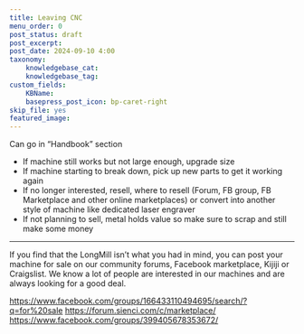 ```yaml
---
title: Leaving CNC
menu_order: 0
post_status: draft
post_excerpt: 
post_date: 2024-09-10 4:00
taxonomy:
    knowledgebase_cat: 
    knowledgebase_tag:        
custom_fields:
    KBName: 
    basepress_post_icon: bp-caret-right
skip_file: yes
featured_image: 
---
```


Can go in “Handbook” section

- If machine still works but not large enough, upgrade size
- If machine starting to break down, pick up new parts to get it working again
- If no longer interested, resell, where to resell (Forum, FB group, FB Marketplace and other online marketplaces) or convert into another style of machine like dedicated laser engraver
- If not planning to sell, metal holds value so make sure to scrap and still make some money

---

If you find that the LongMill isn’t what you had in mind, you can post your machine for sale on our community forums, Facebook marketplace, Kijiji or Craigslist. We know a lot of people are interested in our machines and are always looking for a good deal. 

https://www.facebook.com/groups/166433110494695/search/?q=for%20sale
https://forum.sienci.com/c/marketplace/
https://www.facebook.com/groups/399405678353672/
